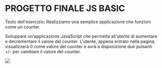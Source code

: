 # PROGETTO FINALE JS BASIC
Testo dell'esercizio:
Realizziamo una semplice applicazione che funzioni come un counter.

Sviluppare un'applicazione JavaScript che permetta all'utente di aumentare e decrementare il valore del counter.
L'utente, appena entrato nella pagina, visualizzerà 0 come valore del counter e avrà a disposizione due pulsanti +/- per cambiare il valore del counter.

![](\assets\images\Counter.png")
